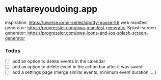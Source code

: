 # whatareyoudoing.app

inspiration: https://uiverse.io/mi-series/spotty-goose-56
web manifest generator: https://progressier.com/pwa-manifest-generator
Splash screen generator: https://progressier.com/pwa-icons-and-ios-splash-screen-generator
### Todos
- [ ] add an option to delete events in the calendar
- [ ] add an option to delete event in the action bar after it was saved
- [ ] add a settings page (merge similar events, minimum event duration, ...)